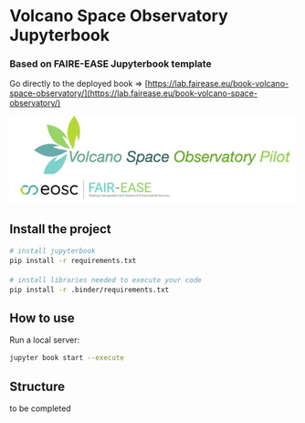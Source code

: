 # Volcano Space Observatory Jupyterbook

### Based on FAIRE-EASE Jupyterbook template

Go directly to the deployed book => [https://lab.fairease.eu/book-volcano-space-observatory/](https://lab.fairease.eu/book-volcano-space-observatory/)

![FAIR-EASE VSO logo](book/content/logo_fair_ease_large.jpg)


## Install the project

```bash
# install jupyterbook
pip install -r requirements.txt

# install libraries needed to execute your code  
pip install -r .binder/requirements.txt
```

## How to use

Run a local server:

```bash
jupyter book start --execute
```

## Structure

to be completed
